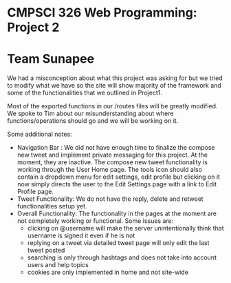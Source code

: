 # CMPSCI 326 Web Programming: Project 2
# Team Sunapee

We had a misconception about what this project was asking for but we tried to modify what we have so the site will show majority of the framework and some of the functionalities that we outlined in Project1.

Most of the exported functions in our /routes files will be greatly modified. We spoke to Tim about our misunderstanding about where functions/operations should go and we will be working on it.

Some additional notes:
* Navigation Bar : 
  We did not have enough time to finalize the compose new tweet and implement private messaging for this project. At the moment, they are inactive. The compose new tweet functionality is working through the User Home page. The tools icon should also contain a dropdown menu for edit settings, edit profile but clicking on it now simply directs the user to the Edit Settings page with a link to Edit Profile page.
* Tweet Functionality:
  We do not have the reply, delete and retweet functionalities setup yet.
* Overall Functionality:
  The functionality in the pages at the moment are not completely working or functional. Some issues are:
  * clicking on @username will make the server unintentionally think that username is signed it even if he is not
  * replying on a tweet via detailed tweet page will only edit the last tweet posted
  * searching is only through hashtags and does not take into account users and help topics
  * cookies are only implemented in home and not site-wide